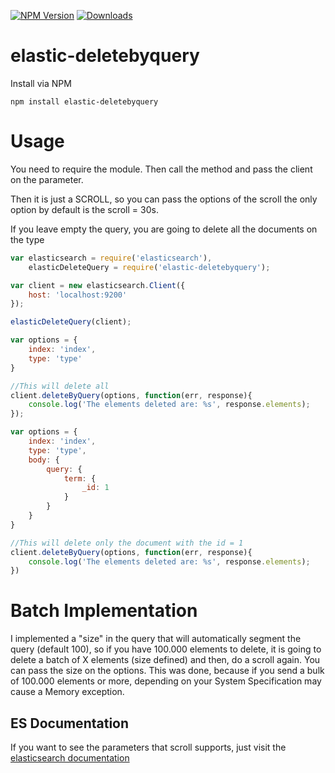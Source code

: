 [![NPM Version](https://img.shields.io/npm/v/elastic-deletebyquery.svg)](http://npmjs.com/package/elastic-deletebyquery)
[![Downloads](https://img.shields.io/npm/dt/elastic-deletebyquery.svg)](http://npmjs.com/package/elastic-deletebyquery)

# elastic-deletebyquery

Install via NPM

```
npm install elastic-deletebyquery
```

# Usage

You need to require the module. Then call the method and pass the client on the parameter.

Then it is just a SCROLL, so you can pass the options of the scroll the only option by default is the scroll = 30s.

If you leave empty the query, you are going to delete all the documents on the type

```javascript
var elasticsearch = require('elasticsearch'),
    elasticDeleteQuery = require('elastic-deletebyquery');

var client = new elasticsearch.Client({
    host: 'localhost:9200'
});

elasticDeleteQuery(client);

var options = {
    index: 'index',
    type: 'type'
}

//This will delete all
client.deleteByQuery(options, function(err, response){
    console.log('The elements deleted are: %s', response.elements);
});

var options = {
    index: 'index',
    type: 'type',
    body: {
        query: {
            term: {
                _id: 1
            }
        }
    }
}

//This will delete only the document with the id = 1
client.deleteByQuery(options, function(err, response){
    console.log('The elements deleted are: %s', response.elements);
})
```

# Batch Implementation
I implemented a "size" in the query that will automatically segment the query (default 100), so if you have 100.000 elements to delete, it is going to delete a batch of X elements (size defined) and then, do a scroll again. You can pass the size on the options. This was done, because if you send a bulk of 100.000 elements or more, depending on your System Specification may cause a Memory exception.

## ES Documentation
If you want to see the parameters that scroll supports, just visit the [elasticsearch documentation](https://www.elastic.co/guide/en/elasticsearch/reference/2.3/search-request-scroll.html)
